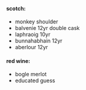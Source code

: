 ####  scotch:
* monkey shoulder
* balvenie 12yr double cask
* laphraoig 10yr
* bunnahabhain 12yr
* aberlour 12yr


#### red wine:
* bogle merlot
* educated guess 

